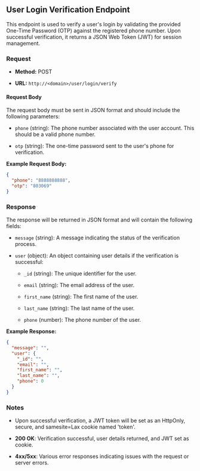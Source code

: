 ## User Login Verification Endpoint

This endpoint is used to verify a user's login by validating the provided One-Time Password (OTP) against the registered phone number. Upon successful verification, it returns a JSON Web Token (JWT) for session management.

### Request

- **Method:** POST
    
- **URL:** `http://<domain>/user/login/verify`
    

#### Request Body

The request body must be sent in JSON format and should include the following parameters:

- `phone` (string): The phone number associated with the user account. This should be a valid phone number.
    
- `otp` (string): The one-time password sent to the user's phone for verification.
    

**Example Request Body:**

``` json
{
  "phone": "8888888888",
  "otp": "803069"
}

 ```

### Response

The response will be returned in JSON format and will contain the following fields:

- `message` (string): A message indicating the status of the verification process.
    
- `user` (object): An object containing user details if the verification is successful:
    
    - `_id` (string): The unique identifier for the user.
        
    - `email` (string): The email address of the user.
        
    - `first_name` (string): The first name of the user.
        
    - `last_name` (string): The last name of the user.
        
    - `phone` (number): The phone number of the user.
        

**Example Response:**

``` json
{
  "message": "",
  "user": {
    "_id": "",
    "email": "",
    "first_name": "",
    "last_name": "",
    "phone": 0
  }
}

 ```

### Notes

- Upon successful verification, a JWT token will be set as an HttpOnly, secure, and samesite=Lax cookie named 'token'.
- **200 OK**: Verification successful, user details returned, and JWT set as cookie.
    
- **4xx/5xx**: Various error responses indicating issues with the request or server errors.